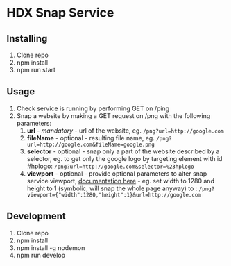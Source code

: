 HDX Snap Service
================

Installing
----------
1. Clone repo
2. npm install
3. npm run start

Usage
-----

1. Check service is running by performing GET on /ping
2. Snap a website by making a GET request on /png with the following parameters:
    1. **url** - *mandatory* - url of the website, eg. ` /png?url=http://google.com ` 
    2. **fileName** - optional - resulting file name, eg. ` /png?url=http://google.com&fileName=google.png `
    3. **selector** - optional - snap only a part of the website described by a selector, eg. to get only the google logo by targeting element with id #hplogo: ` /png?url=http://google.com&selector=%23hplogo `
    4. **viewport** - optional - provide optional parameters to alter snap service viewport, [documentation here](https://github.com/GoogleChrome/puppeteer/blob/v1.0.0/docs/api.md#pagesetviewportviewport)
                    - eg. set width to 1280 and height to 1 (symbolic, will snap the whole page anyway) to :  ` /png?viewport={"width":1280,"height":1}&url=http://google.com `

Development
-----------
1. Clone repo
2. npm install
3. npm install -g nodemon
4. npm run develop
